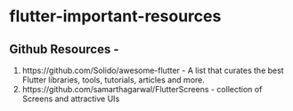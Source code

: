 # flutter-important-resources
## Github Resources -
<ol>
<li>https://github.com/Solido/awesome-flutter - A list that curates the best Flutter libraries, tools, tutorials, articles and more.</li>
<li>https://github.com/samarthagarwal/FlutterScreens - collection of Screens and attractive UIs</li>
</ol>

